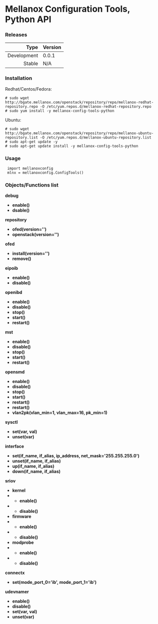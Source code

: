 # Mellanox Configuration Tools, Python API

### Releases
|Type|Version|
|---:|:---|
|Development|0.0.1|
|Stable|N/A|

### Installation
Redhat/Centos/Fedora:
```
# sudo wget http://bgate.mellanox.com/openstack/repository/repo/mellanox-redhat-repository.repo -O /etc/yum.repos.d/mellanox-redhat-repository.repo
# sudo yum install -y mellanox-config-tools-python
```
Ubuntu:
```
# sudo wget http://bgate.mellanox.com/openstack/repository/repo/mellanox-ubuntu-repository.list -O /etc/yum.repos.d/mellanox-ubuntu-repository.list
# sudo apt-get update -y
# sudo apt-get update install -y mellanox-config-tools-python
```

### Usage

```
 import mellanoxconfig
 mlnx = mellanoxconfig.ConfigTools()
```

### Objects/Functions list

**debug**
+ **enable()**
+ **dsable()**

**repository**
+ **ofed(version='')**
+ **openstack(version='')**

**ofed**
+ **install(version='')**
+ **remove()**

**eipoib**
+ **enable()**
+ **disable()**

**openibd**
+ **enable()**
+ **disable()**
+ **stop()**
+ **start()**
+ **restart()**

**mst**
+ **enable()**
+ **disable()**
+ **stop()**
+ **start()**
+ **restart()**

**opensmd**
+ **enable()**
+ **disable()**
+ **stop()**
+ **start()**
+ **restart()**
+ **restart()**
+ **vlan2pk(vlan_min=1, vlan_max=16, pk_min=1)**

**sysctl**
+ **set(var, val)**
+ **unset(var)**

**interface**
+ **set(if_name, if_alias, ip_address, net_mask='255.255.255.0')**
+ **unset(if_name, if_alias)**
+ **up(if_name, if_alias)**
+ **down(if_name, if_alias)**

**sriov**
+ **kernel**
+ + **enable()**
+ + **disable()**
+ **firmware**
+ + **enable()**
+ + **disable()**
+ **modprobe**
+ + **enable()**
+ + **disable()**

**connectx**
+ **set(mode_port_0='ib', mode_port_1='ib')**

**udevnamer**
+ **enable()**
+ **disable()**
+ **set(var, val)**
+ **unset(var)**
